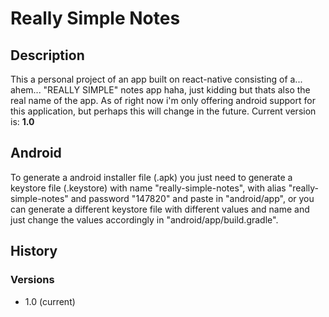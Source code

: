 # Really Simple Notes

## Description
This a personal project of an app built on react-native consisting of a... ahem... "REALLY SIMPLE" notes app haha, just kidding but thats also the real name of the app. As of right now i'm only offering android support for this application, but perhaps this will change in the future. Current version is: **1.0**

## Android

To generate a android installer file (.apk) you just need to generate a keystore file (.keystore) with name "really-simple-notes", with alias "really-simple-notes" and password "147820" and paste in "android/app", or you can generate a different keystore file with different values and name and just change the values accordingly in "android/app/build.gradle".

## History

### Versions
- 1.0 (current)
